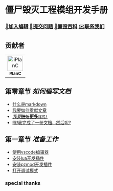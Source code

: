 # 僵尸毁灭工程模组开发手册
### [📝加入编辑](https://gitee.com/iPlanC/pz-modding-guide) [🤔提交问题](https://gitee.com/iPlanC/pz-modding-guide/issue) [🔎僵毁百科](https://gitee.com/iPlanC/pz-modding-guide/wiki) [✉️联系我们]()

## 贡献者
<!-- readme: collaborators,contributors -start -->
<table>
<tr>
    <td align="center">
        <a href="https://gitee.com/iPlanC">
            <img src="https://avatars.githubusercontent.com/u/32409143?v=4" width="50;" alt="iPlanC"/>
            <br />
            <sub><b>PlanC</b></sub>
        </a>
    </td></tr>
</table>
<!-- readme: collaborators,contributors -end -->

## 第零章节 *如何编写文档*
- [什么是markdown](./chapter0/0.1-what-is-markdown.md)
- [我要如何贡献文章]()
- [*我要*~~酷炫~~**更多**`样式!`]()
- [嘿!我完成了一份文档...然后呢?]()

## 第一章节 *准备工作*
- [使用vscode编辑器](./chapter1/1.1-install-vscode.md)
- [安装lua开发插件](./chapter1/1.2-install-lua-extension.md)
- [安装pzmod开发插件](./chapter1/1.3-install-pzmod-extension.md)
- [打开调试模式](./chapter1/1.4-turn-on-debug-mode.md)

### special thanks
